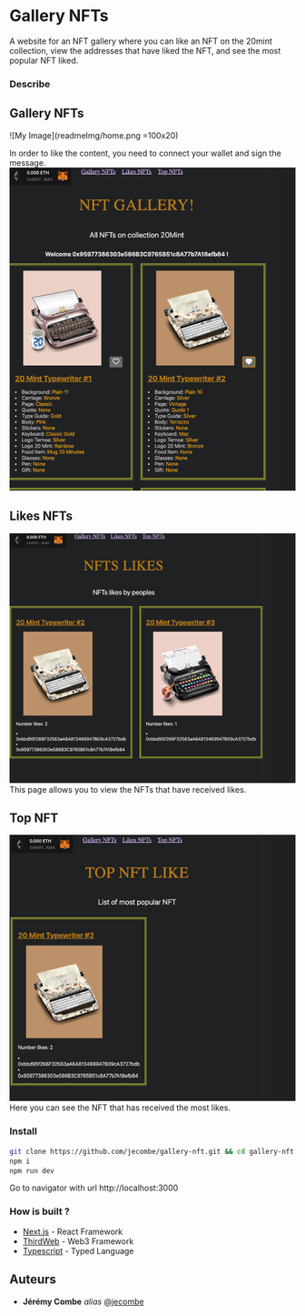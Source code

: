 # Gallery NFTs

A website for an NFT gallery where you can like an NFT on the 20mint collection, view the addresses that have liked the NFT, and see the most popular NFT liked.

### Describe

## Gallery NFTs
![My Image](readmeImg/home.png =100x20)

 In order to like the content, you need to connect your wallet and sign the message.
 ![My Image](readmeImg/welcome.png)

 
## Likes NFTs
![My Image](readmeImg/likes.png)
This page allows you to view the NFTs that have received likes.

## Top NFT
![My Image](readmeImg/top.png)
Here you can see the NFT that has received the most likes.

### Install

```bash
git clone https://github.com/jecombe/gallery-nft.git && cd gallery-nft
npm i
npm run dev
```
Go to navigator with url http://localhost:3000

### How is built ?

* [Next.js](https://nextjs.org/) - React Framework
* [ThirdWeb](https://thirdweb.com/) - Web3 Framework
* [Typescript](https://www.typescriptlang.org/) - Typed Language

## Auteurs
* **Jérémy Combe** _alias_ [@jecombe](https://github.com/jecombe)

